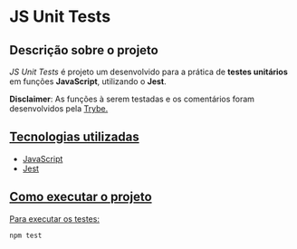 <h1>JS Unit Tests</h1>

<h2>Descrição sobre o projeto</h2>

<i>JS Unit Tests</i> é projeto um desenvolvido para a prática de <b>testes unitários</b> em funções <b>JavaScript</b>, utilizando o <b>Jest</b>.

<b>Disclaimer</b>: As funções à serem testadas e os comentários foram desenvolvidos pela <a href="https://github.com/betrybe">Trybe</b>.

<h2>Tecnologias utilizadas</h2>

<ul>
  <li>JavaScript</li>
  <li>Jest</li>
</ul>

<h2>Como executar o projeto</h2>

Para executar os testes:
```bash
npm test
```
